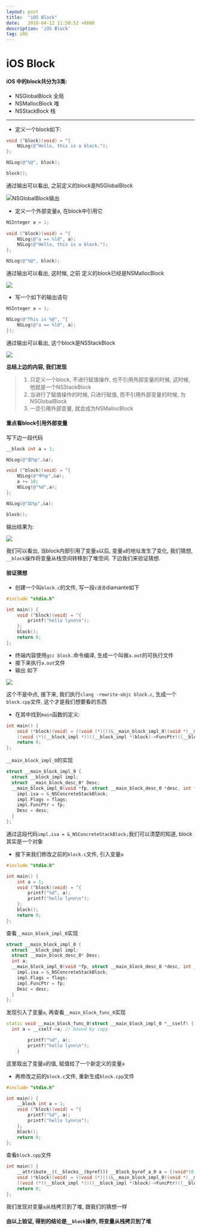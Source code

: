 ```yaml
---
layout: post
title:  "iOS Block"
date:   2018-04-12 11:50:52 +0800
description: 'iOS Block'
tag: iOS
---
```

# iOS Block

#### iOS 中的block共分为3类:

- NSGlobalBlock 全局
- NSMallocBlock 堆
- NSStackBock 栈

-----

- 定义一个block如下:

```objective-c
void (^block)(void) = ^{
    NSLog(@"Hello, this is a block.");
};

NSLog(@"%@", block);

block();
```

通过输出可以看出, 之前定义的block是NSGlobalBlock

![NSGlobalBlock输出](http://of66hypkg.bkt.clouddn.com/iOS-block%20NSGlobalBlock%E8%BE%93%E5%87%BA.png)

- 定义一个外部变量a, 在block中引用它

```objective-c
NSInteger a = 1;
    
void (^block)(void) = ^{
    NSLog(@"a == %ld", a);
    NSLog(@"Hello, this is a block.");
};

NSLog(@"%@", block);
```

通过输出可以看出, 这时候, 之前 定义的block已经是NSMallocBlock

![](http://of66hypkg.bkt.clouddn.com/iOS-block%20NSMallocBlock%E8%BE%93%E5%87%BA.png)

- 写一个如下的输出语句

```objective-c
NSInteger a = 1;

NSLog(@"This is %@", ^{
    NSLog(@"a == %ld", a);
});
```

通过输出可以看出, 这个block是NSStackBlock

![](http://of66hypkg.bkt.clouddn.com/iOS-block%20NSStackBlock%E8%BE%93%E5%87%BA.png)

**总结上边的内容, 我们发现**

> 1. 只定义一个block, 不进行赋值操作, 也不引用外部变量的时候, 这时候, 他就是一个NSStackBlock
> 2. 当进行了赋值操作的时候, 只进行赋值, 而不引用外部变量的时候, 为NSGlobalBlock
> 3. 一旦引用外部变量, 就会成为NSMallocBlock



#### 重点看block引用外部变量

写下边一段代码

```objective-c
__block int a = 1;

NSLog(@"前%p",&a);

void (^block)(void) = ^{
    NSLog(@"中%p",&a);
    a += 10;
    NSLog(@"%d",a);
};

NSLog(@"后%p",&a);

block();
```

输出结果为:

![](http://of66hypkg.bkt.clouddn.com/iOS-block%20%E5%BC%95%E7%94%A8%E5%A4%96%E9%83%A8%E5%8F%98%E9%87%8F.png)

我们可以看出, 当block内部引用了变量`a`以后, 变量`a`的地址发生了变化, 我们猜想, `__block`操作将变量从栈空间转移到了堆空间. 下边我们来验证猜想.



#### 验证猜想

- 创建一个叫`block.c`的文件, 写一段`c语言`diamante如下

```c
#include "stdio.h"

int main() {
    void (^block)(void) = ^{
        printf("hello lynn\n");
    };
    block();
    return 0;
};
```

- 终端内容使用`gcc block.`命令编译, 生成一个叫做`a.out`的可执行文件
- 接下来执行`a.out`文件
- 输出 如下

![](http://of66hypkg.bkt.clouddn.com/iOS-Block%20a.out%E8%BE%93%E5%87%BA.png)

这个不是中点, 接下来, 我们执行`clang -rewrite-objc block.c`, 生成一个`block.cpp`文件, 这个才是我们想要看的东西

-  在其中找到`main`函数的定义:

```cpp
int main() {
    void (*block)(void) = ((void (*)())&__main_block_impl_0((void *)__main_block_func_0, &__main_block_desc_0_DATA));
    ((void (*)(__block_impl *))((__block_impl *)block)->FuncPtr)((__block_impl *)block);
    return 0;
};
```

`__main_block_impl_0`的实现

```cpp
struct __main_block_impl_0 {
  struct __block_impl impl;
  struct __main_block_desc_0* Desc;
  __main_block_impl_0(void *fp, struct __main_block_desc_0 *desc, int flags=0) {
    impl.isa = &_NSConcreteStackBlock;
    impl.Flags = flags;
    impl.FuncPtr = fp;
    Desc = desc;
  }
};
```

通过这段代码`impl.isa = &_NSConcreteStackBlock;`我们可以清楚的知道, block其实是一个对象

- 接下来我们修改之前的`block.c`文件, 引入变量`a`

```c
#include "stdio.h"

int main() {
    int a = 1;
    void (^block)(void) = ^{
        printf("%d", a);
        printf("hello lynn\n");
    };
    block();
    return 0;
};
```

查看`__main_block_impl_0`实现

```cpp
struct __main_block_impl_0 {
  struct __block_impl impl;
  struct __main_block_desc_0* Desc;
  int a;
  __main_block_impl_0(void *fp, struct __main_block_desc_0 *desc, int _a, int flags=0) : a(_a) {
    impl.isa = &_NSConcreteStackBlock;
    impl.Flags = flags;
    impl.FuncPtr = fp;
    Desc = desc;
  }
};
```

发现引入了变量`a`, 再查看`__main_block_func_0`实现

```cpp
static void __main_block_func_0(struct __main_block_impl_0 *__cself) {
  int a = __cself->a; // bound by copy

        printf("%d", a);
        printf("hello lynn\n");
    }
```

这里取出了变量`a`的值, 赋值给了一个新定义的变量`a`

- 再修改之前的`block.c`文件, 重新生成`block.cpp`文件

```c
#include "stdio.h"

int main() {
    __block int a = 1;
    void (^block)(void) = ^{
        printf("%d", a);
        printf("hello lynn\n");
    };
    block();
    return 0;
};
```

查看`block.cpp`文件

```cpp
int main() {
    __attribute__((__blocks__(byref))) __Block_byref_a_0 a = {(void*)0,(__Block_byref_a_0 *)&a, 0, sizeof(__Block_byref_a_0), 1};
    void (*block)(void) = ((void (*)())&__main_block_impl_0((void *)__main_block_func_0, &__main_block_desc_0_DATA, (__Block_byref_a_0 *)&a, 570425344));
    ((void (*)(__block_impl *))((__block_impl *)block)->FuncPtr)((__block_impl *)block);
    return 0;
};
```

我们发现对变量`a`从栈拷贝到了堆, 跟我们的猜想一样



#### 由以上验证, 得到的结论是`__block`操作, 将变量从栈拷贝到了堆

